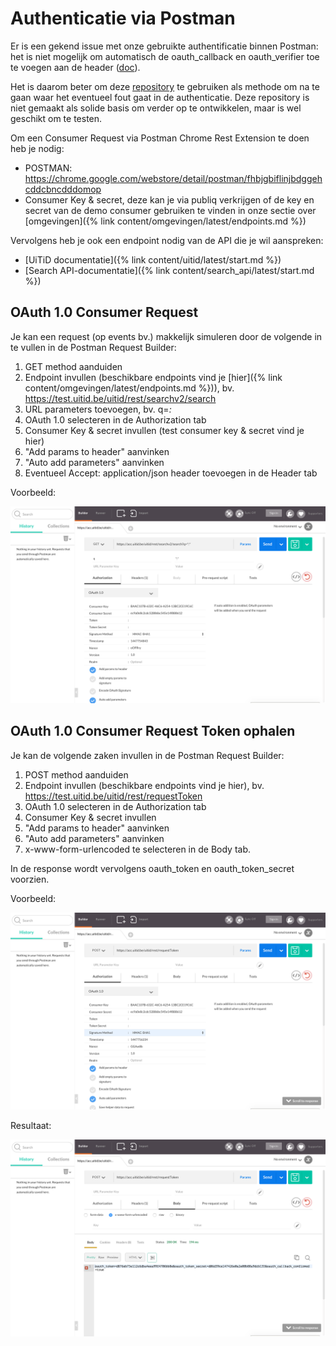 ---
---

# Authenticatie via Postman

Er is een gekend issue met onze gebruikte authentificatie binnen Postman: het is niet mogelijk om automatisch de oauth_callback en oauth_verifier toe te voegen aan de header ([doc](https://github.com/postmanlabs/postman-app-support/issues/283)).

Het is daarom beter om deze [repository](https://github.com/cultuurnet/php-oauth-example) te gebruiken als methode om na te gaan waar het eventueel fout gaat in de authenticatie. Deze repository is niet gemaakt als solide basis om verder op te ontwikkelen, maar is wel geschikt om te testen.

Om een Consumer Request via Postman Chrome Rest Extension te doen heb je nodig:

* POSTMAN: https://chrome.google.com/webstore/detail/postman/fhbjgbiflinjbdggehcddcbncdddomop
* Consumer Key & secret, deze kan je via publiq verkrijgen of de key en secret van de demo consumer gebruiken te vinden in onze sectie over [omgevingen]({% link content/omgevingen/latest/endpoints.md %})

Vervolgens heb je ook een endpoint nodig van de API die je wil aanspreken:

* [UiTiD documentatie]({% link content/uitid/latest/start.md %})
* [Search API-documentatie]({% link content/search_api/latest/start.md %})

## OAuth 1.0 Consumer Request

Je kan een request (op events bv.) makkelijk simuleren door de volgende in te vullen in de Postman Request Builder:

1. GET method aanduiden
2. Endpoint invullen (beschikbare endpoints vind je [hier]({% link content/omgevingen/latest/endpoints.md %})), bv. https://test.uitid.be/uitid/rest/searchv2/search
3. URL parameters toevoegen, bv. q=*:*
4. OAuth 1.0 selecteren in de Authorization tab
5. Consumer Key & secret invullen (test consumer key & secret vind je hier)
6. "Add params to header" aanvinken
7. "Auto add parameters" aanvinken
8. Eventueel Accept: application/json header toevoegen in de Header tab


Voorbeeld:

![Postman Consumer Request](/img/postman-consumer-request.png "Postman Consumer Request")

## OAuth 1.0 Consumer Request Token ophalen

Je kan de volgende zaken invullen in de Postman Request Builder:

1. POST method aanduiden
2. Endpoint invullen (beschikbare endpoints vind je hier), bv. https://test.uitid.be/uitid/rest/requestToken
3. OAuth 1.0 selecteren in de Authorization tab
4. Consumer Key & secret invullen
5. "Add params to header" aanvinken
6. "Auto add parameters" aanvinken
7. x-www-form-urlencoded te selecteren in de Body tab.

In de response wordt vervolgens oauth_token en oauth_token_secret voorzien.

Voorbeeld:

![Postman Consumer Request Token](/img/postman-request-token1.png "Postman Consumer Request Token")

Resultaat:

![Postman Consumer Request Token Result](/img/postman-request-token-result.png "Postman Consumer Request Token Result")
